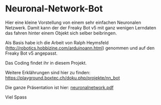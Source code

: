 # Neuronal-Network-Bot

Hier eine kleine Vorstellung von einem sehr einfachen Neuronalen Netzwerk. Damit kann der der Freaky Bot v5 mit ganz wenigen Lerndaten das fahren hinter einem Objekt sich selber beibringen.

[](roboter.png)

Als Basis habe ich die Arbeit von Ralph Heymsfeld (http://robotics.hobbizine.com/arduinoann.html) genommen und auf den Freaky Bot v5 angepasst. 

Das Coding findet ihr in diesem Projekt.

Weitere Erklährungen sind hier zu finden: https://playground.boxtec.ch/doku.php/projekte/nn_bot

Die ganze Präsentation ist hier: [neuronalnetwork.pdf](neuronalnetwork.pdf)

Viel Spass
